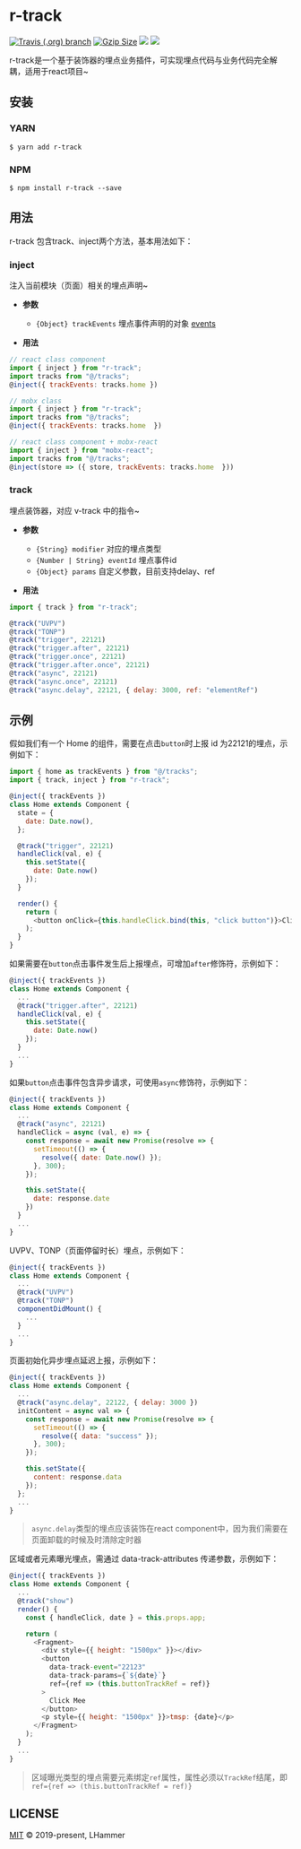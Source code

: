 # r-track

<a href="https://travis-ci.org/l-hammer/r-track"><img alt="Travis (.org) branch" src="https://img.shields.io/travis/l-hammer/r-track/master.svg?logoColor=%23666666&style=flat-square"></a>
<a href="https://unpkg.com/r-track/dist/r-track.min.js"><img src="https://img.badgesize.io/https://unpkg.com/r-track/dist/r-track.min.js?compression=gzip&style=flat-square" alt="Gzip Size" /></a>
<a href="https://www.npmjs.com/package/r-track"><img src="https://img.shields.io/npm/v/r-track.svg?colorB=brightgreen&style=flat-square"></a>
<a href="http://hits.dwyl.io/l-hammer/r-track" alt="hit count"><img src="http://hits.dwyl.io/l-hammer/r-track.svg" /></a>

r-track是一个基于装饰器的埋点业务插件，可实现埋点代码与业务代码完全解耦，适用于react项目~

## 安装

### YARN

```shell
$ yarn add r-track
```

### NPM

```shell
$ npm install r-track --save
```

## 用法

r-track 包含track、inject两个方法，基本用法如下：

### inject

注入当前模块（页面）相关的埋点声明~

- **参数**
  - `{Object} trackEvents` 埋点事件声明的对象 [events](https://github.com/l-hammer/r-track/blob/master/docs/tracks/events/home.js)

- **用法**
```js
// react class component
import { inject } from "r-track";
import tracks from "@/tracks";
@inject({ trackEvents: tracks.home })

// mobx class
import { inject } from "r-track";
import tracks from "@/tracks";
@inject({ trackEvents: tracks.home  })

// react class component + mobx-react
import { inject } from "mobx-react";
import tracks from "@/tracks";
@inject(store => ({ store, trackEvents: tracks.home  }))
```

### track

埋点装饰器，对应 v-track 中的指令~

- **参数**
  - `{String} modifier` 对应的埋点类型
  - `{Number | String} eventId` 埋点事件id
  - `{Object} params` 自定义参数，目前支持delay、ref

- **用法**
```js
import { track } from "r-track";

@track("UVPV")
@track("TONP")
@track("trigger", 22121)
@track("trigger.after", 22121)
@track("trigger.once", 22121)
@track("trigger.after.once", 22121)
@track("async", 22121)
@track("async.once", 22121)
@track("async.delay", 22121, { delay: 3000, ref: "elementRef")
```

## 示例

假如我们有一个 Home 的组件，需要在点击`button`时上报 id 为22121的埋点，示例如下：

```js
import { home as trackEvents } from "@/tracks";
import { track, inject } from "r-track";

@inject({ trackEvents })
class Home extends Component {
  state = {
    date: Date.now(),
  };

  @track("trigger", 22121)
  handleClick(val, e) {
    this.setState({
      date: Date.now()
    });
  }

  render() {
    return (
      <button onClick={this.handleClick.bind(this, "click button")}>Click Me</button>
    );
  }
}
```

如果需要在`button`点击事件发生后上报埋点，可增加`after`修饰符，示例如下：

```js
@inject({ trackEvents })
class Home extends Component {
  ...
  @track("trigger.after", 22121)
  handleClick(val, e) {
    this.setState({
      date: Date.now()
    });
  }
  ...
}
```

如果`button`点击事件包含异步请求，可使用`async`修饰符，示例如下：

```js
@inject({ trackEvents })
class Home extends Component {
  ...
  @track("async", 22121)
  handleClick = async (val, e) => {
    const response = await new Promise(resolve => {
      setTimeout(() => {
        resolve({ date: Date.now() });
      }, 300);
    });

    this.setState({
      date: response.date
    })
  }
  ...
}
```

UVPV、TONP（页面停留时长）埋点，示例如下：

```js
@inject({ trackEvents })
class Home extends Component {
  ...
  @track("UVPV")
  @track("TONP")
  componentDidMount() {
    ...
  }
  ...
}
```

页面初始化异步埋点延迟上报，示例如下：

```js
@inject({ trackEvents })
class Home extends Component {
  ...
  @track("async.delay", 22122, { delay: 3000 })
  initContent = async val => {
    const response = await new Promise(resolve => {
      setTimeout(() => {
        resolve({ data: "success" });
      }, 300);
    });

    this.setState({
      content: response.data
    });
  };
  ...
}
```

> `async.delay`类型的埋点应该装饰在react component中，因为我们需要在页面卸载的时候及时清除定时器

区域或者元素曝光埋点，需通过 data-track-attributes 传递参数，示例如下：

```js
@inject({ trackEvents })
class Home extends Component {
  ...
  @track("show")
  render() {
    const { handleClick, date } = this.props.app;

    return (
      <Fragment>
        <div style={{ height: "1500px" }}></div>
        <button
          data-track-event="22123"
          data-track-params={`${date}`}
          ref={ref => (this.buttonTrackRef = ref)}
        >
          Click Mee
        </button>
        <p style={{ height: "1500px" }}>tmsp: {date}</p>
      </Fragment>
    );
  }
  ...
}
```

> 区域曝光类型的埋点需要元素绑定`ref`属性，属性必须以`TrackRef`结尾，即`ref={ref => (this.buttonTrackRef = ref)}`

## LICENSE

[MIT](https://github.com/l-hammer/r-track/blob/master/LICENSE) © 2019-present, LHammer
